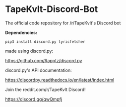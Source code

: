 # TapeKvlt-Discord-Bot
The official code repository for /r/TapeKvlt's Discord bot

**Dependencies:**

`pip3 install discord.py lyricfetcher`

made using discord.py:

https://github.com/Rapptz/discord.py


discord.py's API documentation:

https://discordpy.readthedocs.io/en/latest/index.html

Join the reddit.com/r/TapeKvlt Discord!

https://discord.gg/qwQmpfj
